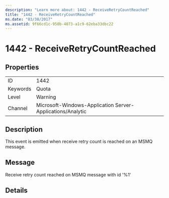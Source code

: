 ```yaml
---
description: "Learn more about: 1442 - ReceiveRetryCountReached"
title: "1442 - ReceiveRetryCountReached"
ms.date: "03/30/2017"
ms.assetid: 9f66cd1c-950b-4073-a1c9-62eba33dbc22
---
```

# 1442 - ReceiveRetryCountReached

## Properties  
  
|||  
|-|-|  
|ID|1442|  
|Keywords|Quota|  
|Level|Warning|  
|Channel|Microsoft-Windows-Application Server-Applications/Analytic|  
  
## Description  

 This event is emitted when receive retry count is reached on an MSMQ message.  
  
## Message  

 Receive retry count reached on MSMQ message with id '%1'  
  
## Details
